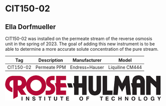 # CIT150-02
## Ella Dorfmueller

CIT150-02 was installed on the permeate stream of the reverse osmosis unit in the spring of 2023. The goal of adding this new instrument is to be able to determine a more accurate solute concentration of the pure stream.

| Tag | Description | Manufacturer | Model | 
| ----------- | ----------- | ---- | ---- |
| CIT150-02 | Permeate PPM | Endress+Hauser | Liquiline CM444 |

![Rose-Hulman Logo](https://github.com/edorfmueller/CIT150-02/blob/main/Rose%20Hulman%20Logo.png)
